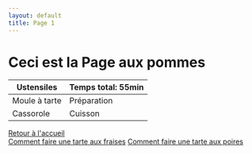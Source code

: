 ```yaml
---
layout: default
title: Page 1
---
```


# Ceci est la Page aux pommes
| Ustensiles      | Temps total: 55min     | 
|-----------------|--------------------|
| Moule à tarte   | Préparation        |
| Cassorole       | Cuisson            |


[Retour à l'accueil](index)  
[Comment faire une tarte aux fraises](page2)
[Comment faire une tarte aux poires](page3)
